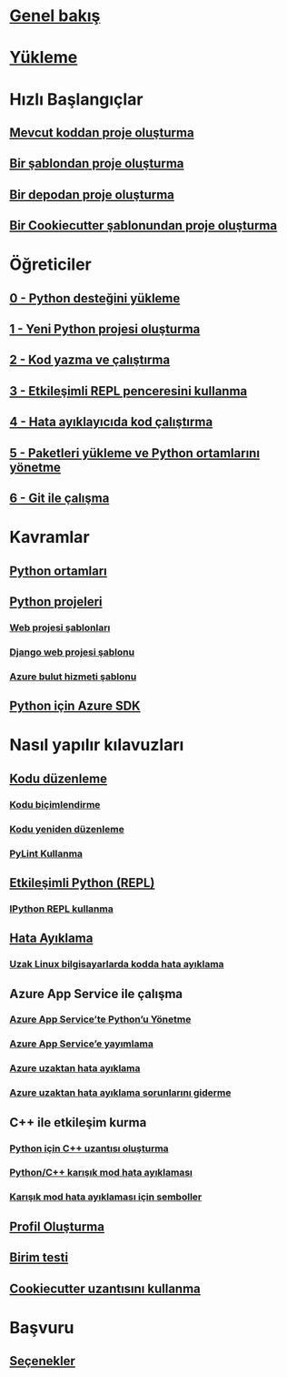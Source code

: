 # [Genel bakış](overview-of-python-tools-for-visual-studio.md)
# [Yükleme](installing-python-support-in-visual-studio.md)
# Hızlı Başlangıçlar
## [Mevcut koddan proje oluşturma](quickstart-01-project-from-existing.md)
## [Bir şablondan proje oluşturma](quickstart-02-python-in-visual-studio-project-from-template.md)
## [Bir depodan proje oluşturma](quickstart-03-python-in-visual-studio-project-from-repository.md)
## [Bir Cookiecutter şablonundan proje oluşturma](quickstart-04-python-in-visual-studio-project-from-cookiecutter.md)
# Öğreticiler
## [0 - Python desteğini yükleme](tutorial-working-with-python-in-visual-studio-step-00-installation.md)
## [1 - Yeni Python projesi oluşturma](tutorial-working-with-python-in-visual-studio-step-01-create-project.md)
## [2 - Kod yazma ve çalıştırma](tutorial-working-with-python-in-visual-studio-step-02-writing-code.md)
## [3 - Etkileşimli REPL penceresini kullanma](tutorial-working-with-python-in-visual-studio-step-03-interactive-repl.md)
## [4 - Hata ayıklayıcıda kod çalıştırma](tutorial-working-with-python-in-visual-studio-step-04-debugging.md)
## [5 - Paketleri yükleme ve Python ortamlarını yönetme](tutorial-working-with-python-in-visual-studio-step-05-installing-packages.md)
## [6 - Git ile çalışma](tutorial-working-with-python-in-visual-studio-step-06-working-with-git.md)
# Kavramlar
## [Python ortamları](managing-python-environments-in-visual-studio.md)
## [Python projeleri](managing-python-projects-in-visual-studio.md)
### [Web projesi şablonları](python-web-application-project-templates.md)
### [Django web projesi şablonu](python-django-web-application-project-template.md)
### [Azure bulut hizmeti şablonu](python-azure-cloud-service-project-template.md)
## [Python için Azure SDK](azure-sdk-for-python.md)
# Nasıl yapılır kılavuzları
## [Kodu düzenleme](editing-python-code-in-visual-studio.md)
### [Kodu biçimlendirme](formatting-python-code.md)
### [Kodu yeniden düzenleme](refactoring-python-code.md)
### [PyLint Kullanma](linting-python-code.md)
## [Etkileşimli Python (REPL)](python-interactive-repl-in-visual-studio.md)
### [IPython REPL kullanma](interactive-repl-ipython.md)
## [Hata Ayıklama](debugging-python-in-visual-studio.md)
### [Uzak Linux bilgisayarlarda kodda hata ayıklama](debugging-python-code-on-remote-linux-machines.md)
## Azure App Service ile çalışma
### [Azure App Service’te Python’u Yönetme](managing-python-on-azure-app-service.md)
### [Azure App Service’e yayımlama](publishing-python-web-applications-to-azure-from-visual-studio.md)
### [Azure uzaktan hata ayıklama](debugging-remote-python-code-on-azure.md)
### [Azure uzaktan hata ayıklama sorunlarını giderme](debugging-remote-python-code-on-azure-troubleshooting.md)
## C++ ile etkileşim kurma
### [Python için C++ uzantısı oluşturma](working-with-c-cpp-python-in-visual-studio.md)
### [Python/C++ karışık mod hata ayıklaması](debugging-mixed-mode-c-cpp-python-in-visual-studio.md)
### [Karışık mod hata ayıklaması için semboller](debugging-symbols-for-mixed-mode-c-cpp-python.md)
## [Profil Oluşturma](profiling-python-code-in-visual-studio.md)
## [Birim testi](unit-testing-python-in-visual-studio.md)
## [Cookiecutter uzantısını kullanma](using-python-cookiecutter-templates.md)
# Başvuru
## [Seçenekler](python-support-options-and-settings-in-visual-studio.md)
